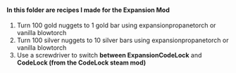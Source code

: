 #### In this folder are recipes I made for the Expansion Mod
1. Turn 100 gold nuggets to 1 gold bar using expansionpropanetorch or vanilla blowtorch
2. Turn 100 silver nuggets to 10 silver bars using expansionpropanetorch or vanilla blowtorch
3. Use a screwdriver to switch **between ExpansionCodeLock** and **CodeLock (from the CodeLock steam mod)**